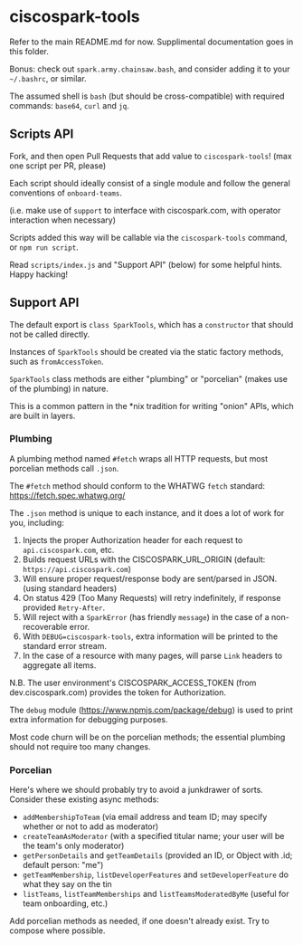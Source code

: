 # ciscospark-tools

Refer to the main README.md for now. Supplimental documentation goes in this folder.

Bonus: check out `spark.army.chainsaw.bash`, and consider adding it to your `~/.bashrc`, or similar.

The assumed shell is `bash` (but should be cross-compatible) with required commands: `base64`, `curl` and `jq`.

## Scripts API

Fork, and then open Pull Requests that add value to `ciscospark-tools`! (max one script per PR, please)

Each script should ideally consist of a single module and follow the general conventions of `onboard-teams`.

(i.e. make use of `support` to interface with ciscospark.com, with operator interaction when necessary)

Scripts added this way will be callable via the `ciscospark-tools` command, or `npm run script`.

Read `scripts/index.js` and "Support API" (below) for some helpful hints. Happy hacking!

## Support API

The default export is `class SparkTools`, which has a `constructor` that should not be called directly.

Instances of `SparkTools` should be created via the static factory methods, such as `fromAccessToken`.

`SparkTools` class methods are either "plumbing" or "porcelian" (makes use of the plumbing) in nature.

This is a common pattern in the *nix tradition for writing "onion" APIs, which are built in layers.

### Plumbing

A plumbing method named `#fetch` wraps all HTTP requests, but most porcelian methods call `.json`.

The `#fetch` method should conform to the WHATWG `fetch` standard: https://fetch.spec.whatwg.org/

The `.json` method is unique to each instance, and it does a lot of work for you, including:

1. Injects the proper Authorization header for each request to `api.ciscospark.com`, etc.
2. Builds request URLs with the CISCOSPARK_URL_ORIGIN (default: `https://api.ciscospark.com`)
3. Will ensure proper request/response body are sent/parsed in JSON. (using standard headers)
4. On status 429 (Too Many Requests) will retry indefinitely, if response provided `Retry-After`.
5. Will reject with a `SparkError` (has friendly `message`) in the case of a non-recoverable error.
6. With `DEBUG=ciscospark-tools`, extra information will be printed to the standard error stream.
7. In the case of a resource with many pages, will parse `Link` headers to aggregate all items.

N.B. The user environment's CISCOSPARK_ACCESS_TOKEN (from dev.ciscospark.com) provides the token for Authorization.

The `debug` module (https://www.npmjs.com/package/debug) is used to print extra information for debugging purposes.

Most code churn will be on the porcelian methods; the essential plumbing should not require too many changes.

### Porcelian

Here's where we should probably try to avoid a junkdrawer of sorts. Consider these existing async methods:

* `addMembershipToTeam` (via email address and team ID; may specify whether or not to add as moderator)
* `createTeamAsModerator` (with a specified titular name; your user will be the team's only moderator)
* `getPersonDetails` and `getTeamDetails` (provided an ID, or Object with .id; default person: "me")
* `getTeamMembership`, `listDeveloperFeatures` and `setDeveloperFeature` do what they say on the tin
* `listTeams`, `listTeamMemberships` and `listTeamsModeratedByMe` (useful for team onboarding, etc.)

Add porcelian methods as needed, if one doesn't already exist. Try to compose where possible.
